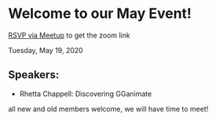 # Welcome to our May Event!

[RSVP via Meetup](https://www.meetup.com/rladies-brisbane/events/270476997/) to get the zoom link

Tuesday, May 19, 2020


## Speakers:

- Rhetta Chappell: Discovering GGanimate

all new and old members welcome, we will have time to meet!

